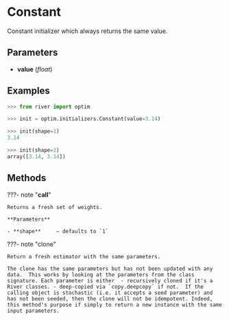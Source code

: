 # Constant

Constant initializer which always returns the same value.



## Parameters

- **value** (*float*)



## Examples

```python
>>> from river import optim

>>> init = optim.initializers.Constant(value=3.14)

>>> init(shape=1)
3.14

>>> init(shape=2)
array([3.14, 3.14])
```

## Methods

???- note "__call__"

    Returns a fresh set of weights.

    **Parameters**

    - **shape**     – defaults to `1`    
    
???- note "clone"

    Return a fresh estimator with the same parameters.

    The clone has the same parameters but has not been updated with any data.  This works by looking at the parameters from the class signature. Each parameter is either  - recursively cloned if it's a River classes. - deep-copied via `copy.deepcopy` if not.  If the calling object is stochastic (i.e. it accepts a seed parameter) and has not been seeded, then the clone will not be idempotent. Indeed, this method's purpose if simply to return a new instance with the same input parameters.

    
